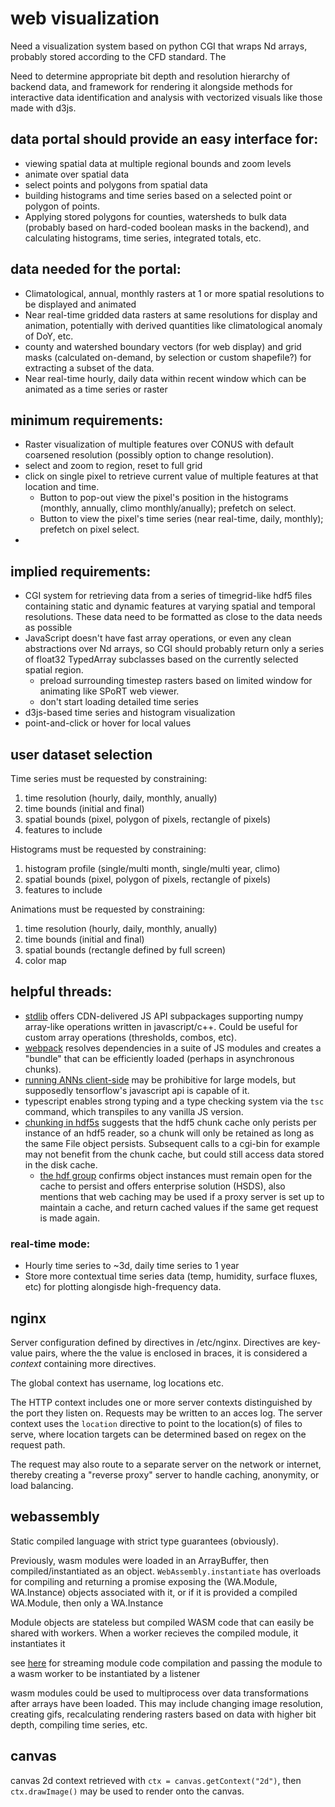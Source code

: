 # web visualization

Need a visualization system based on python CGI that wraps Nd arrays,
probably stored according to the CFD standard. The

Need to determine appropriate bit depth and resolution hierarchy of
backend data, and framework for rendering it alongside methods for
interactive data identification and analysis with vectorized visuals
like those made with d3js.

## data portal should provide an easy interface for:

 - viewing spatial data at multiple regional bounds and zoom levels
 - animate over spatial data
 - select points and polygons from spatial data
 - building histograms and time series based on a selected point
   or polygon of points.
 - Applying stored polygons for counties, watersheds to bulk data
   (probably based on hard-coded boolean masks in the backend), and
   calculating histograms, time series, integrated totals, etc.

## data needed for the portal:

 - Climatological, annual, monthly rasters at 1 or more spatial
   resolutions to be displayed and animated
 - Near real-time gridded data rasters at same resolutions for
   display and animation, potentially with derived quantities like
   climatological anomaly of DoY, etc.
 - county and watershed boundary vectors (for web display) and grid
   masks (calculated on-demand, by selection or custom shapefile?)
   for extracting a subset of the data.
 - Near real-time hourly, daily data within recent window which can
   be animated as a time series or raster

## minimum requirements:

 - Raster visualization of multiple features over CONUS with default
   coarsened resolution (possibly option to change resolution).
 - select and zoom to region, reset to full grid
 - click on single pixel to retrieve current value of multiple
   features at that location and time.
    - Button to pop-out view the pixel's position in the histograms
      (monthly, annually, climo monthly/anually); prefetch on select.
    - Button to view the pixel's time series (near real-time, daily,
      monthly); prefetch on pixel select.
 -

## implied requirements:

 - CGI system for retrieving data from a series of timegrid-like
   hdf5 files containing static and dynamic features at varying
   spatial and temporal resolutions. These data need to be formatted
   as close to the data needs as possible
 - JavaScript doesn't have fast array operations, or even any clean
   abstractions over Nd arrays, so CGI should probably return only
   a series of float32 TypedArray subclasses based on the currently
   selected spatial region.
    - preload surrounding timestep rasters based on limited window
      for animating like SPoRT web viewer.
    - don't start loading detailed time series
 - d3js-based time series and histogram visualization
 - point-and-click or hover for local values

## user dataset selection

Time series must be requested by constraining:

 1. time resolution (hourly, daily, monthly, anually)
 2. time bounds (initial and final)
 3. spatial bounds (pixel, polygon of pixels, rectangle of pixels)
 4. features to include

Histograms must be requested by constraining:

 1. histogram profile (single/multi month, single/multi year, climo)
 2. spatial bounds (pixel, polygon of pixels, rectangle of pixels)
 3. features to include

Animations must be requested by constraining:

 1. time resolution (hourly, daily, monthly, anually)
 2. time bounds (initial and final)
 3. spatial bounds (rectangle defined by full screen)
 4. color map

## helpful threads:

 - [stdlib][2] offers CDN-delivered JS API subpackages supporting
   numpy array-like operations written in javascript/c++. Could
   be useful for custom array operations (thresholds, combos, etc).
 - [webpack][3] resolves dependencies in a suite of JS modules and
   creates a "bundle" that can be efficiently loaded (perhaps in
   asynchronous chunks).
 - [running ANNs client-side][4] may be prohibitive for large models,
   but supposedly tensorflow's javascript api is capable of it.
 - typescript enables strong typing and a type checking system via
   the `tsc` command, which transpiles to any vanilla JS version.
 - [chunking in hdf5s][5] suggests that the hdf5 chunk cache only
   perists per instance of an hdf5 reader, so a chunk will only be
   retained as long as the same File object persists. Subsequent
   calls to a cgi-bin for example may not benefit from the chunk
   cache, but could still access data stored in the disk cache.
    - [the hdf group][6] confirms object instances must remain open
      for the cache to persist and offers enterprise solution (HSDS),
      also mentions that web caching may be used if a proxy server is
      set up to maintain a cache, and return cached values if the
      same get request is made again.

[2]:https://github.com/stdlib-js/stdlib?tab=readme-ov-file#install_env_builds_umd
[3]:https://github.com/webpack/webpack?tab=readme-ov-file#introduction
[4]:https://frompolandwithdev.com/neural-network-performance/
[5]:https://www.star.nesdis.noaa.gov/jpss/documents/HDF5_Tutorial_201509/2-2-Mastering%20Powerful%20Features.pptx.pdf
[6]:https://www.hdfgroup.org/2022/10/17/improve-hdf5-performance-using-caching/

### real-time mode:

 - Hourly time series to ~3d, daily time series to 1 year
 - Store more contextual time series data (temp, humidity,
   surface fluxes, etc) for plotting alongisde high-frequency data.

## nginx

Server configuration defined by directives in /etc/nginx. Directives
are key-value pairs, where the the value is enclosed in braces, it
is considered a *context* containing more directives.

The global context has username, log locations etc.

The HTTP context includes one or more server contexts distinguished
by the port they listen on. Requests may be written to an acces log.
The server context uses the `location` directive to point to the
location(s) of files to serve, where location targets can be
determined based on regex on the request path.

The request may also route to a separate server on the network or
internet, thereby creating a "reverse proxy" server to handle
caching, anonymity, or load balancing.

## webassembly

Static compiled language with strict type guarantees (obviously).

Previously, wasm modules were loaded in an ArrayBuffer, then
compiled/instantiated as an object. `WebAssembly.instantiate` has
overloads for compiling and returning a promise exposing the
(WA.Module, WA.Instance) objects associated with it, or if it is
provided a compiled WA.Module, then only a WA.Instance

Module objects are stateless but compiled WASM code that can easily
be shared with workers. When a worker recieves the compiled module,
it instantiates it

see [here][1] for streaming module code compilation and passing the
module to a wasm worker to be instantiated by a listener

wasm modules could be used to multiprocess over data transformations
after arrays have been loaded. This may include changing image
resolution, creating gifs, recalculating rendering rasters based on
data with higher bit depth, compiling time series, etc.

[1]:https://developer.mozilla.org/en-US/docs/WebAssembly/Reference/JavaScript_interface/Module

## canvas

canvas 2d context retrieved with `ctx = canvas.getContext("2d")`,
then `ctx.drawImage()` may be used to render onto the canvas.
